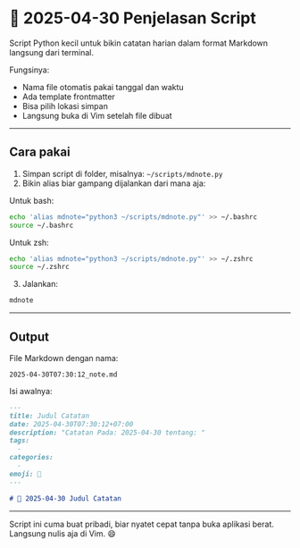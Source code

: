 # 📅 2025-04-30 Penjelasan Script

Script Python kecil untuk bikin catatan harian dalam format Markdown langsung dari terminal.

Fungsinya:

- Nama file otomatis pakai tanggal dan waktu
- Ada template frontmatter
- Bisa pilih lokasi simpan
- Langsung buka di Vim setelah file dibuat

---

## Cara pakai

1. Simpan script di folder, misalnya: `~/scripts/mdnote.py`
2. Bikin alias biar gampang dijalankan dari mana aja:

Untuk bash:

```bash
echo 'alias mdnote="python3 ~/scripts/mdnote.py"' >> ~/.bashrc
source ~/.bashrc
```

Untuk zsh:

```bash
echo 'alias mdnote="python3 ~/scripts/mdnote.py"' >> ~/.zshrc
source ~/.zshrc
```

3. Jalankan:

```bash
mdnote
```

---

## Output

File Markdown dengan nama:

```
2025-04-30T07:30:12_note.md
```

Isi awalnya:

```markdown
---
title: Judul Catatan
date: 2025-04-30T07:30:12+07:00
description: "Catatan Pada: 2025-04-30 tentang: "
tags:
  -
categories:
  -
emoji: 📝
---

# 📅 2025-04-30 Judul Catatan
```

---

Script ini cuma buat pribadi, biar nyatet cepat tanpa buka aplikasi berat. Langsung nulis aja di Vim. 😄
